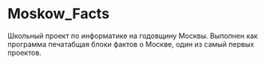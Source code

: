 # Moskow_Facts
Школьный проект по информатике на годовщину Москвы.
Выполнен как программа печатабщая блоки фактов о Москве, один из самый первых проектов.
